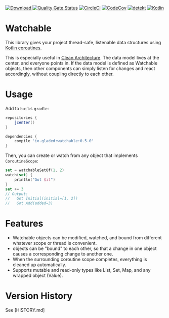 [ ![Download](https://api.bintray.com/packages/gladed/watchable/watchable/images/download.svg?version=0.5.0) ](https://bintray.com/gladed/watchable/watchable/0.5.0/link)
[![Quality Gate Status](https://sonarcloud.io/api/project_badges/measure?project=gladed_watchable&metric=alert_status)](https://sonarcloud.io/dashboard?id=gladed_watchable)
[![CircleCI](https://circleci.com/gh/gladed/watchable.svg?style=svg)](https://circleci.com/gh/gladed/watchable)
[![CodeCov](https://codecov.io/github/gladed/watchable/coverage.svg?branch=master)](https://codecov.io/github/gladed/watchable)
[![detekt](https://img.shields.io/badge/code%20style-%E2%9D%A4-FF4081.svg)](https://arturbosch.github.io/detekt/)
[![Kotlin](https://img.shields.io/badge/Kotlin-1.3.21-blue.svg)](https://kotlinlang.org/)

# Watchable

This library gives your project thread-safe, listenable data structures using [Kotlin coroutines](https://kotlinlang.org/docs/reference/coroutines-overview.html).

This is especially useful in [Clean Architecture](https://blog.cleancoder.com/uncle-bob/2012/08/13/the-clean-architecture.html). The data model lives at the center, and everyone points in. If the data model is defined as Watchable objects, then other components can simply listen for changes and react accordingly, without coupling directly to each other.  

# Usage

Add to `build.gradle`:

```gradle
repositories {
    jcenter()
}

dependencies {
    compile 'io.gladed:watchable:0.5.0'
}
```

Then, you can create or watch from any object that implements `CoroutineScope`:

```kotlin
set = watchableSetOf(1, 2)
watch(set) {
    println("Got $it")
}
set += 3
// Output:
//   Got Initial(initial=[1, 2])
//   Got Add(added=3)
```


# Features
* Watchable objects can be modified, watched, and bound from different whatever scope or thread is convenient.
* objects can be "bound" to each other, so that a change in one object causes a corresponding change to another one.
* When the surrounding coroutine scope completes, everything is cleaned up automatically.
* Supports mutable and read-only types like List, Set, Map, and any wrapped object (Value).

# Version History

See [HISTORY.md]
